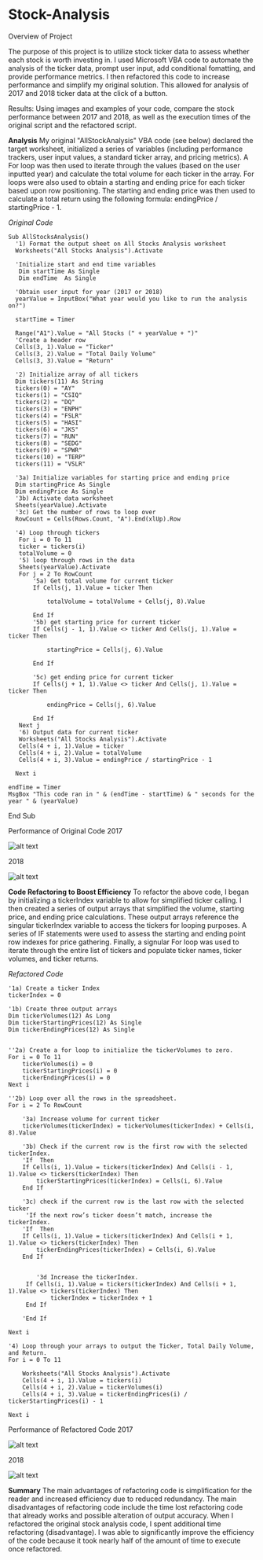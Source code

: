 # Stock-Analysis

Overview of Project

The purpose of this project is to utilize stock ticker data to assess whether each stock is worth investing in. I used Microsoft VBA code to automate the analysis of the ticker data, prompt user input, add conditional fomatting, and provide performance metrics. I then refactored this code to increase performance and simplify my original solution. This allowed for analysis of 2017 and 2018 ticker data at the click of a button.

Results: Using images and examples of your code, compare the stock performance between 2017 and 2018, as well as the execution times of the original script and the refactored script.

**Analysis**
My original "AllStockAnalysis" VBA code (see below) declared the target worksheet, initialized a series of variables (including performance trackers, user input values, a standard ticker array, and pricing metrics). A For loop was then used to iterate through the values (based on the user inputted year) and calculate the total volume for each ticker in the array. For loops were also used to obtain a starting and ending price for each ticker based upon row positioning. The starting and ending price was then used to calculate a total return using the following formula: endingPrice / startingPrice - 1.

_Original Code_

    Sub AllStocksAnalysis()
      '1) Format the output sheet on All Stocks Analysis worksheet
      Worksheets("All Stocks Analysis").Activate

      'Initialize start and end time variables
       Dim startTime As Single
       Dim endTime  As Single

      'Obtain user input for year (2017 or 2018)
      yearValue = InputBox("What year would you like to run the analysis on?")

      startTime = Timer

      Range("A1").Value = "All Stocks (" + yearValue + ")"
      'Create a header row
      Cells(3, 1).Value = "Ticker"
      Cells(3, 2).Value = "Total Daily Volume"
      Cells(3, 3).Value = "Return"

      '2) Initialize array of all tickers
      Dim tickers(11) As String
      tickers(0) = "AY"
      tickers(1) = "CSIQ"
      tickers(2) = "DQ"
      tickers(3) = "ENPH"
      tickers(4) = "FSLR"
      tickers(5) = "HASI"
      tickers(6) = "JKS"
      tickers(7) = "RUN"
      tickers(8) = "SEDG"
      tickers(9) = "SPWR"
      tickers(10) = "TERP"
      tickers(11) = "VSLR"
   
      '3a) Initialize variables for starting price and ending price
      Dim startingPrice As Single
      Dim endingPrice As Single
      '3b) Activate data worksheet
      Sheets(yearValue).Activate
      '3c) Get the number of rows to loop over
      RowCount = Cells(Rows.Count, "A").End(xlUp).Row

      '4) Loop through tickers
       For i = 0 To 11
       ticker = tickers(i)
       totalVolume = 0
       '5) loop through rows in the data
       Sheets(yearValue).Activate
       For j = 2 To RowCount
           '5a) Get total volume for current ticker
           If Cells(j, 1).Value = ticker Then

               totalVolume = totalVolume + Cells(j, 8).Value

           End If
           '5b) get starting price for current ticker
           If Cells(j - 1, 1).Value <> ticker And Cells(j, 1).Value = ticker Then

               startingPrice = Cells(j, 6).Value

           End If

           '5c) get ending price for current ticker
           If Cells(j + 1, 1).Value <> ticker And Cells(j, 1).Value = ticker Then

               endingPrice = Cells(j, 6).Value

           End If
       Next j
       '6) Output data for current ticker
       Worksheets("All Stocks Analysis").Activate
       Cells(4 + i, 1).Value = ticker
       Cells(4 + i, 2).Value = totalVolume
       Cells(4 + i, 3).Value = endingPrice / startingPrice - 1

      Next i
    
    endTime = Timer
    MsgBox "This code ran in " & (endTime - startTime) & " seconds for the year " & (yearValue)

End Sub

Performance of Original Code
2017

![alt text](https://github.com/GrahamBSereno/Stock-Analysis/blob/main/Resources/PreRefactoring2017.png)

2018

![alt text](https://github.com/GrahamBSereno/Stock-Analysis/blob/main/Resources/PreRefactoring2018.png)

**Code Refactoring to Boost Efficiency**
To refactor the above code, I began by initializing a tickerIndex variable to allow for simplified ticker calling. I then created a series of output arrays that simplified the volume, starting price, and ending price calculations. These output arrays reference the singular tickerIndex variable to access the tickers for looping purposes. A series of IF statements were used to assess the starting and ending point row indexes for price gathering. Finally, a signular For loop was used to iterate through the entire list of tickers and populate ticker names, ticker volumes, and ticker returns. 

_Refactored Code_

    '1a) Create a ticker Index
    tickerIndex = 0

    '1b) Create three output arrays
    Dim tickerVolumes(12) As Long
    Dim tickerStartingPrices(12) As Single
    Dim tickerEndingPrices(12) As Single
    
    
    ''2a) Create a for loop to initialize the tickerVolumes to zero.
    For i = 0 To 11
        tickerVolumes(i) = 0
        tickerStartingPrices(i) = 0
        tickerEndingPrices(i) = 0
    Next i
        
    ''2b) Loop over all the rows in the spreadsheet.
    For i = 2 To RowCount
    
        '3a) Increase volume for current ticker
        tickerVolumes(tickerIndex) = tickerVolumes(tickerIndex) + Cells(i, 8).Value
        
        '3b) Check if the current row is the first row with the selected tickerIndex.
        'If  Then
        If Cells(i, 1).Value = tickers(tickerIndex) And Cells(i - 1, 1).Value <> tickers(tickerIndex) Then
            tickerStartingPrices(tickerIndex) = Cells(i, 6).Value
        End If
        
        '3c) check if the current row is the last row with the selected ticker
         'If the next row’s ticker doesn’t match, increase the tickerIndex.
        'If  Then
        If Cells(i, 1).Value = tickers(tickerIndex) And Cells(i + 1, 1).Value <> tickers(tickerIndex) Then
            tickerEndingPrices(tickerIndex) = Cells(i, 6).Value
        End If
            

            '3d Increase the tickerIndex.
         If Cells(i, 1).Value = tickers(tickerIndex) And Cells(i + 1, 1).Value <> tickers(tickerIndex) Then
                tickerIndex = tickerIndex + 1
         End If
            
        'End If
    
    Next i
    
    '4) Loop through your arrays to output the Ticker, Total Daily Volume, and Return.
    For i = 0 To 11
        
        Worksheets("All Stocks Analysis").Activate
        Cells(4 + i, 1).Value = tickers(i)
        Cells(4 + i, 2).Value = tickerVolumes(i)
        Cells(4 + i, 3).Value = tickerEndingPrices(i) / tickerStartingPrices(i) - 1
        
    Next i

Performance of Refactored Code
2017

![alt text](https://github.com/GrahamBSereno/Stock-Analysis/blob/main/Resources/VBA_Challenge_2017.png)

2018

![alt text](https://github.com/GrahamBSereno/Stock-Analysis/blob/main/Resources/VBA_Challenge_2018.png)



**Summary**
The main advantages of refactoring code is simplification for the reader and increased efficiency due to reduced redundancy. The main disadvantages of refactoring code include the time lost refactoring code that already works and possible alteration of output accuracy.
When I refactored the original stock analysis code, I spent additional time refactoring (disadvantage). I was able to significantly improve the efficiency of the code because it took nearly half of the amount of time to execute once refactored. 

